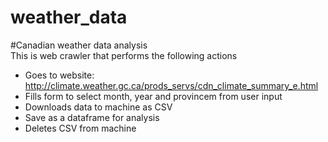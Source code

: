 # weather_data
#Canadian weather data analysis   
This is web crawler that performs the following actions   

- Goes to website: http://climate.weather.gc.ca/prods_servs/cdn_climate_summary_e.html
- Fills form to select month, year and provincem from user input
- Downloads data to machine as CSV
- Save as a dataframe for analysis
- Deletes CSV from machine
